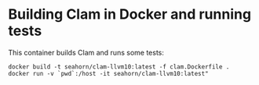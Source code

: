 # Building Clam in Docker and running tests

This container builds Clam and runs some tests:

```shell
docker build -t seahorn/clam-llvm10:latest -f clam.Dockerfile .
docker run -v `pwd`:/host -it seahorn/clam-llvm10:latest"
```
